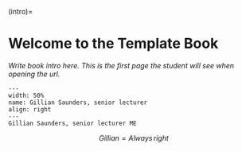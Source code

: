 (intro)=
# Welcome to the Template Book

_Write book intro here. This is the first page the student will see when opening the url._


``` {figure} figures/GillianMEdocent.jpeg
---
width: 50%
name: Gillian Saunders, senior lecturer
align: right
---
Gillian Saunders, senior lecturer ME
```

$$ Gillian = Always \, right $$
